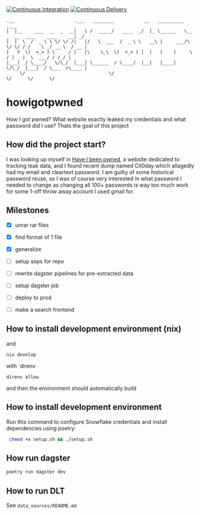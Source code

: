 [![Continuous Integration](https://github.com/reinthal/leakme/actions/workflows/ci.yaml/badge.svg)](https://github.com/reinthal/leakme/actions/workflows/ci.yaml)
[![Continuous Delivery](https://github.com/reinthal/leakme/actions/workflows/cd.yaml/badge.svg)](https://github.com/reinthal/leakme/actions/workflows/cd.yaml)

```
.__                      .___   ________           __   __________                              .___
|  |__    ____  __  _  __|   | /  _____/   ____  _/  |_ \______   \__  _  __  ____    ____    __| _/
|  |  \  /  _ \ \ \/ \/ /|   |/   \  ___  /  _ \ \   __\ |     ___/\ \/ \/ / /    \ _/ __ \  / __ |
|   Y  \(  <_> ) \     / |   |\    \_\  \(  <_> ) |  |   |    |     \     / |   |  \  ___/ / /_/ |
|___|  / \____/   \/\_/  |___| \______  / \____/  |__|   |____|      \/\_/  |___|  / \___  >\____ |
     \/                               \/                                         \/      \/      \/
```

# howigotpwned

How I got pwned? What website exactly leaked my credentials and what password did I use? Thats the goal of this project

## How did the project start?

I was looking up myself in [Have I been pwned](https://haveibeenpwned.com/), a website dedicated to tracking leak data, and I found recent dump named Cit0day which allagedly had my email and cleartext password. I am guilty of some historical password reuse, so I was of course very interested in what password I needed to change as changing all 100+ passwords is way too much work for some 1-off throw away account I used gmail for.

## Milestones

- [x] unrar rar files
- [x] find format of 1 file
- [x] generalize
- [ ] setup sops for repo
- [ ] rewrite dagster pipelines for pre-extracted data
- [ ] setup dagster job
- [ ] deploy to prod
- [ ] make a search frontend


## How to install development environment (nix)

and

```
nix develop
```

with `direnv

```
direnv allow
```

and then the environment should automatically build
## How to install development environment

Run this command to configure Snowflake credentials and install dependencies using poetry: 

```bash
 chmod +x setup.sh && ./setup.sh
```


## How run dagster

```bash
poetry run dagster dev
```

## How to run DLT

See `data_sources/README.md`

